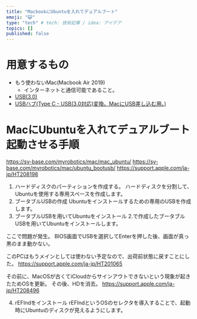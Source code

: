 ```yaml
---
title: "MacbookにUbuntuを入れてデュアルブート"
emoji: "😺"
type: "tech" # tech: 技術記事 / idea: アイデア
topics: []
published: false
---
```


# 用意するもの
- もう使わないMac(Macbook Air 2019)
  - インターネットと通信可能であること。
- [USB(3.0)](https://www.amazon.co.jp/gp/product/B00TMYO5LK/ref=ppx_yo_dt_b_asin_title_o00_s00?ie=UTF8&psc=1)
- [USBハブ(Type C - USB(3.0対応)変換。MacにUSB差し込む用。)](https://www.amazon.co.jp/gp/product/B097MBFCXK/ref=ppx_yo_dt_b_asin_title_o00_s00?ie=UTF8&psc=1)

# MacにUbuntuを入れてデュアルブート起動させる手順

https://sy-base.com/myrobotics/mac/mac_ubuntu/
https://sy-base.com/myrobotics/mac/ubuntu_bootusb/
https://support.apple.com/ja-jp/HT208198

1. ハードディスクのパーティションを作成する。
ハードディスクを分割して、Ubuntuを使用する専用スペースを作成します。
2. ブータブルUSBの作成
Ubuntuをインストールするための専用のUSBを作成します。
3. ブータブルUSBを用いてUbuntuをインストール
2.で作成したブータブルUSBを用いてUbuntuをインストールします。

ここで問題が発生。
BIOS画面でUSBを選択してEnterを押した後、画面が真っ黒のまま動かない。

このPCはもうメインとしては使わない予定なので、出荷前状態に戻すことにした。
https://support.apple.com/ja-jp/HT201065

その前に、MacOSが古くてiCloudからサインアウトできないという現象が起きたためOSを更新。
その後、HDを消去。
https://support.apple.com/ja-jp/HT208496


4. rEFIndをインストール
rEFIndというOSのセレクタを導入することで、起動時にUbuntuのディスクが見えるようにします。